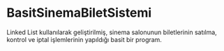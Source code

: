 # BasitSinemaBiletSistemi
 
Linked List kullanılarak geliştirilmiş, sinema salonunun biletlerinin satılma, kontrol ve iptal işlemlerinin yapıldığı basit bir program.
